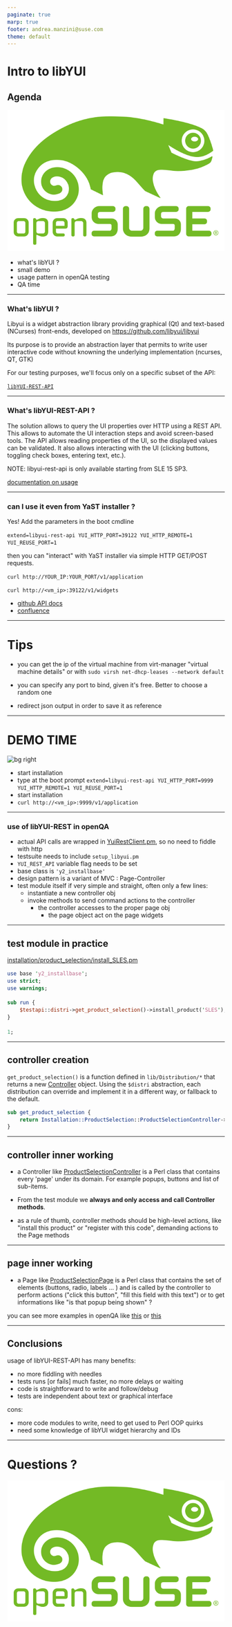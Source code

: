 ```yaml
---
paginate: true
marp: true
footer: andrea.manzini@suse.com
theme: default
---
```

# Intro to libYUI 

## Agenda

![bg left fit](img/opensuse-logo-color.svg)

- what's libYUI ?
- small demo
- usage pattern in openQA testing
- QA time

---
### What's libYUI ?

Libyui is a widget abstraction library providing graphical (Qt) and text-based (NCurses) front-ends, developed on https://github.com/libyui/libyui

Its purpose is to provide an abstraction layer that permits to write user interactive code without knowning the underlying implementation (ncurses, QT, GTK)

For our testing purposes, we'll focus only on a specific subset of the API: 

[`libYUI-REST-API`](https://github.com/libyui/libyui/tree/master/libyui-rest-api/doc)


---
### What's libYUI-REST-API ?

The solution allows to query the UI properties over HTTP using a REST API. This allows to automate the UI interaction steps and avoid screen-based tools. The API allows reading properties of the UI, so the displayed values can be validated. It also allows interacting with the UI (clicking buttons, toggling check boxes, entering text, etc.).

NOTE: libyui-rest-api is only available starting from SLE 15 SP3.

[documentation on usage](https://github.com/libyui/libyui/tree/master/libyui-rest-api/doc)

---
### can I use it even from YaST installer ?

Yes! Add the parameters in the boot cmdline

`extend=libyui-rest-api YUI_HTTP_PORT=39122 YUI_HTTP_REMOTE=1 YUI_REUSE_PORT=1`

then you can "interact" with YaST installer via simple HTTP GET/POST requests.

`curl http://YOUR_IP:YOUR_PORT/v1/application`

`curl http://<vm_ip>:39122/v1/widgets`


- [github API docs](https://github.com/libyui/libyui/blob/master/libyui-rest-api/doc/API_v1.md) 
- [confluence](https://confluence.suse.com/display/~jgwang/Hands-on+for+libyui+REST+API)


---
# Tips

- you can get the ip of the virtual machine from virt-manager "virtual machine details" 
or with `sudo virsh net-dhcp-leases --network default`

- you can specify any port to bind, given it's free. Better to choose a random one 

- redirect json output in order to save it as reference


---
# DEMO TIME

![bg right](img/cat_typing.gif)

- start installation
- type at the boot prompt `extend=libyui-rest-api YUI_HTTP_PORT=9999 YUI_HTTP_REMOTE=1 YUI_REUSE_PORT=1`
- start installation
- `curl http://<vm_ip>:9999/v1/application`


---
### use of libYUI-REST in openQA

- actual API calls are wrapped in [YuiRestClient.pm](https://github.com/os-autoinst/os-autoinst-distri-opensuse/blob/master/lib/YuiRestClient.pm), so no need to fiddle with http
- testsuite needs to include `setup_libyui.pm`
- `YUI_REST_API` variable flag needs to be set
- base class is `'y2_installbase'`
- design pattern is a variant of MVC : Page-Controller
- test module itself if very simple and straight, often only a few lines:
    - instantiate a new controller obj
    - invoke methods to send command actions to the controller
        - the controller accesses to the proper page obj
            - the page object act on the page widgets 

---
## test module in practice

[installation/product_selection/install_SLES.pm](https://github.com/os-autoinst/os-autoinst-distri-opensuse/blob/master/tests/installation/product_selection/install_SLES.pm)

```perl
use base 'y2_installbase';
use strict;
use warnings;

sub run {
    $testapi::distri->get_product_selection()->install_product('SLES');
}

1;
```
---
## controller creation


`get_product_selection()` is a function defined in `lib/Distribution/*` that returns a new [Controller](https://github.com/os-autoinst/os-autoinst-distri-opensuse/blob/master/lib/Installation/ProductSelection/ProductSelectionController.pm) object. Using the `$distri` abstraction, each distribution can override and implement it in a different way, or fallback to the default.

```perl
sub get_product_selection {
    return Installation::ProductSelection::ProductSelectionController->new();
}
```

---
## controller inner working

- a Controller like [ProductSelectionController](https://github.com/os-autoinst/os-autoinst-distri-opensuse/blob/master/lib/Installation/ProductSelection/ProductSelectionController.pm) is a Perl class that contains every 'page' under its domain. For example popups, buttons and list of sub-items. 

- From the test module we **always and only access and call Controller methods**.

- as a rule of thumb, controller methods should be high-level actions, like "install this product" or "register with this code", demanding actions to the Page methods


---
## page inner working

- a Page like [ProductSelectionPage](https://github.com/os-autoinst/os-autoinst-distri-opensuse/blob/master/lib/Installation/ProductSelection/ProductSelectionPage.pm) is a Perl class that contains the set of elements (buttons, radio, labels ... ) and is called by the controller to perform actions ("click this button", "fill this field with this text") or to get informations like "is that popup being shown" ?


you can see more examples in openQA like [this](https://github.com/os-autoinst/os-autoinst-distri-opensuse/blob/master/tests/installation/system_role/select_role_desktop_with_GNOME.pm) or [this](https://github.com/os-autoinst/os-autoinst-distri-opensuse/blob/master/tests/installation/module_registration/register_extensions_and_modules.pm)

---
## Conclusions

usage of libYUI-REST-API has many benefits:
- no more fiddling with needles
- tests runs [or fails] much faster, no more delays or waiting
- code is straightforward to write and follow/debug
- tests are independent about text or graphical interface

cons:
- more code modules to write, need to get used to Perl OOP quirks
- need some knowledge of libYUI widget hierarchy and IDs

---
# Questions ?

![bg right fit](img/opensuse-logo-color.svg)

